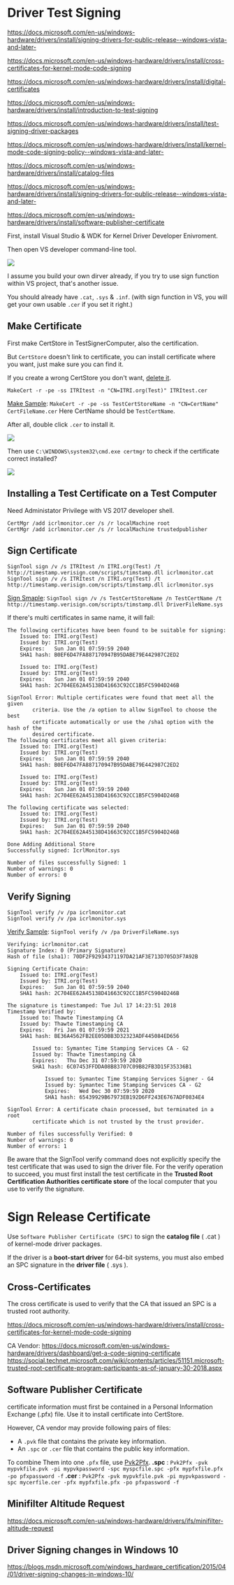 # Driver Test Signing

https://docs.microsoft.com/en-us/windows-hardware/drivers/install/signing-drivers-for-public-release--windows-vista-and-later-

https://docs.microsoft.com/en-us/windows-hardware/drivers/install/cross-certificates-for-kernel-mode-code-signing

https://docs.microsoft.com/en-us/windows-hardware/drivers/install/digital-certificates

https://docs.microsoft.com/en-us/windows-hardware/drivers/install/introduction-to-test-signing

https://docs.microsoft.com/en-us/windows-hardware/drivers/install/test-signing-driver-packages

https://docs.microsoft.com/en-us/windows-hardware/drivers/install/kernel-mode-code-signing-policy--windows-vista-and-later-

https://docs.microsoft.com/en-us/windows-hardware/drivers/install/catalog-files

https://docs.microsoft.com/en-us/windows-hardware/drivers/install/signing-drivers-for-public-release--windows-vista-and-later-

https://docs.microsoft.com/en-us/windows-hardware/drivers/install/software-publisher-certificate

First, install Visual Studio & WDK for Kernel Driver Developer Enivroment.

Then open VS developer command-line tool.

![](https://i.imgur.com/f8l0BxI.png)

I assume you build your own dirver already, if you try to use sign function within VS project, that's another issue. 

You should already have `.cat`, `.sys` & `.inf`. (with sign function in VS, you will get your own usable `.cer` if you set it right.)

## Make Certificate

First make CertStore in TestSignerComputer, also the certification.

But `CertStore` doesn't link to certificate, you can install certificate where you want, just make sure you can find it.

If you create a wrong CertStore you don't want, [delete it](http://www.digitallycreated.net/Blog/58/removing-a-windows-system-certificate-store).

```shell
MakeCert -r -pe -ss ITRItest -n "CN=ITRI.org(Test)" ITRItest.cer
```
[Make Sample](https://docs.microsoft.com/zh-tw/windows-hardware/drivers/devtest/makecert): `MakeCert -r -pe -ss TestCertStoreName -n "CN=CertName" CertFileName.cer` 
Here CertName should be `TestCertName`.

After all, double click `.cer` to install it.

![](https://i.imgur.com/PfaZdKz.png)

Then use `C:\WINDOWS\system32\cmd.exe certmgr` to check if the certificate correct installed?

![](https://i.imgur.com/hbSxgY3.png)

## Installing a Test Certificate on a Test Computer

Need Administator Privilege with VS 2017 developer shell.
```shell
CertMgr /add icrlmonitor.cer /s /r localMachine root 
CertMgr /add icrlmonitor.cer /s /r localMachine trustedpublisher
```

## Sign Certificate

```shell
SignTool sign /v /s ITRItest /n ITRI.org(Test) /t http://timestamp.verisign.com/scripts/timstamp.dll icrlmonitor.cat
SignTool sign /v /s ITRItest /n ITRI.org(Test) /t http://timestamp.verisign.com/scripts/timstamp.dll icrlmonitor.sys
```
[Sign Smaple](https://docs.microsoft.com/zh-tw/windows-hardware/drivers/devtest/signtool): `SignTool sign /v /s TestCertStoreName /n TestCertName /t http://timestamp.verisign.com/scripts/timstamp.dll DriverFileName.sys`

If there's multi certificates in same name, it will fail:

```
The following certificates have been found to be suitable for signing:
    Issued to: ITRI.org(Test)
    Issued by: ITRI.org(Test)
    Expires:   Sun Jan 01 07:59:59 2040
    SHA1 hash: B0EF6D47FA887170947B95DABE79E442987C2ED2

    Issued to: ITRI.org(Test)
    Issued by: ITRI.org(Test)
    Expires:   Sun Jan 01 07:59:59 2040
    SHA1 hash: 2C704EE62A45138D41663C92CC1B5FC5904D246B

SignTool Error: Multiple certificates were found that meet all the given
        criteria. Use the /a option to allow SignTool to choose the best
        certificate automatically or use the /sha1 option with the hash of the
        desired certificate.
The following certificates meet all given criteria:
    Issued to: ITRI.org(Test)
    Issued by: ITRI.org(Test)
    Expires:   Sun Jan 01 07:59:59 2040
    SHA1 hash: B0EF6D47FA887170947B95DABE79E442987C2ED2

    Issued to: ITRI.org(Test)
    Issued by: ITRI.org(Test)
    Expires:   Sun Jan 01 07:59:59 2040
    SHA1 hash: 2C704EE62A45138D41663C92CC1B5FC5904D246B

The following certificate was selected:
    Issued to: ITRI.org(Test)
    Issued by: ITRI.org(Test)
    Expires:   Sun Jan 01 07:59:59 2040
    SHA1 hash: 2C704EE62A45138D41663C92CC1B5FC5904D246B

Done Adding Additional Store
Successfully signed: IcrlMonitor.sys

Number of files successfully Signed: 1
Number of warnings: 0
Number of errors: 0
```

## Verify Signing

```shell
SignTool verify /v /pa icrlmonitor.cat
SignTool verify /v /pa icrlmonitor.sys
```

[Verify Sample](https://docs.microsoft.com/en-us/windows-hardware/drivers/install/verifying-the-signature-of-a-test-signed-driver-file): `SignTool verify /v /pa DriverFileName.sys`

```
Verifying: icrlmonitor.cat
Signature Index: 0 (Primary Signature)
Hash of file (sha1): 70DF2F92934371197DA21AF3E713D705D3F7A92B

Signing Certificate Chain:
    Issued to: ITRI.org(Test)
    Issued by: ITRI.org(Test)
    Expires:   Sun Jan 01 07:59:59 2040
    SHA1 hash: 2C704EE62A45138D41663C92CC1B5FC5904D246B

The signature is timestamped: Tue Jul 17 14:23:51 2018
Timestamp Verified by:
    Issued to: Thawte Timestamping CA
    Issued by: Thawte Timestamping CA
    Expires:   Fri Jan 01 07:59:59 2021
    SHA1 hash: BE36A4562FB2EE05DBB3D32323ADF445084ED656

        Issued to: Symantec Time Stamping Services CA - G2
        Issued by: Thawte Timestamping CA
        Expires:   Thu Dec 31 07:59:59 2020
        SHA1 hash: 6C07453FFDDA08B83707C09B82FB3D15F35336B1

            Issued to: Symantec Time Stamping Services Signer - G4
            Issued by: Symantec Time Stamping Services CA - G2
            Expires:   Wed Dec 30 07:59:59 2020
            SHA1 hash: 65439929B67973EB192D6FF243E6767ADF0834E4

SignTool Error: A certificate chain processed, but terminated in a root
        certificate which is not trusted by the trust provider.

Number of files successfully Verified: 0
Number of warnings: 0
Number of errors: 1
```

Be aware that the SignTool verify command does not explicitly specify the test certificate that was used to sign the driver file. For the verify operation to succeed, you must first install the test certificate in the **Trusted Root Certification Authorities certificate store** of the local computer that you use to verify the signature.

# Sign Release Certificate

Use `Software Publisher Certificate (SPC)` to sign the **catalog file** ( .cat ) of kernel-mode driver packages.

If the driver is a **boot-start driver** for 64-bit systems, you must also embed an SPC signature in the **driver file** ( .sys ).

## Cross-Certificates
The cross certificate is used to verify that the CA that issued an SPC is a trusted root authority.

https://docs.microsoft.com/en-us/windows-hardware/drivers/install/cross-certificates-for-kernel-mode-code-signing

CA Vendor:
https://docs.microsoft.com/en-us/windows-hardware/drivers/dashboard/get-a-code-signing-certificate
https://social.technet.microsoft.com/wiki/contents/articles/51151.microsoft-trusted-root-certificate-program-participants-as-of-january-30-2018.aspx

## Software Publisher Certificate

certificate information must first be contained in a Personal Information Exchange (.pfx) file. Use it to install certificate into CertStore.

However, CA vendor may provide following pairs of files:
* A `.pvk` file that contains the private key information. 
* An `.spc` or `.cer` file that contains the public key information.

To combine Them into one `.pfx` file, use [Pvk2Pfx](https://docs.microsoft.com/zh-tw/windows-hardware/drivers/devtest/pvk2pfx).
**.spc** :
`Pvk2Pfx -pvk mypvkfile.pvk -pi mypvkpassword -spc myspcfile.spc -pfx mypfxfile.pfx -po pfxpassword -f`
**.cer** :
`Pvk2Pfx -pvk mypvkfile.pvk -pi mypvkpassword -spc mycerfile.cer -pfx mypfxfile.pfx -po pfxpassword -f`

## Minifilter Altitude Request
https://docs.microsoft.com/en-us/windows-hardware/drivers/ifs/minifilter-altitude-request

## Driver Signing changes in Windows 10
https://blogs.msdn.microsoft.com/windows_hardware_certification/2015/04/01/driver-signing-changes-in-windows-10/